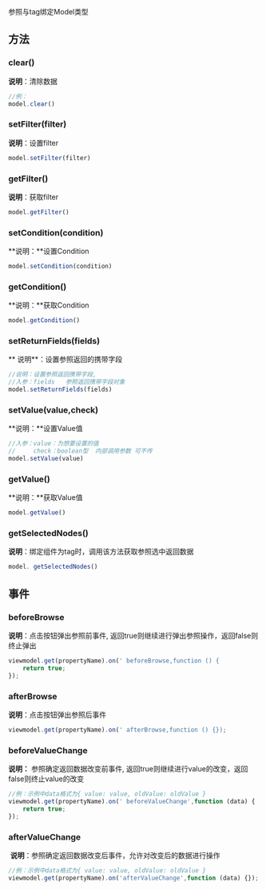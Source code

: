 参照与tag绑定Model类型
<a name="CIEdV"></a>
## 方法
<a name="e9xPz"></a>
### clear()
**说明**：清除数据
```javascript
//例：
model.clear()
```

<a name="SUvvz"></a>
### setFilter(filter)
**说明**：设置filter
```javascript
model.setFilter(filter)
```

<a name="TL7VR"></a>
### getFilter()
**说明**：获取filter
```javascript
model.getFilter()
```

<a name="HTzrm"></a>
### setCondition(condition)
**说明：**设置Condition
```javascript
model.setCondition(condition)
```

<a name="smk4m"></a>
### getCondition()
**说明：**获取Condition
```javascript
model.getCondition()
```

<a name="CBkKk"></a>
### setReturnFields(fields)
** 说明**：设置参照返回的携带字段
```javascript
//说明：设置参照返回携带字段,
//入参：fields   参照返回携带字段对象
model.setReturnFields(fields)
```

<a name="NkYpb"></a>
### setValue(value,check)
**说明：**设置Value值
```javascript
//入参：value：为想要设置的值
//     check：boolean型  内部调用参数 可不传
model.setValue(value)
```

<a name="micaC"></a>
### getValue()
**说明：**获取Value值
```javascript
model.getValue()
```

<a name="mtE9J"></a>
### getSelectedNodes()
**说明**：绑定组件为tag时，调用该方法获取参照选中返回数据
```javascript
model. getSelectedNodes()
```

<a name="4zMZ8"></a>
## 事件
<a name="mDgBj"></a>
### beforeBrowse
**说明**：点击按钮弹出参照前事件, 返回true则继续进行弹出参照操作，返回false则终止弹出
```javascript
viewmodel.get(propertyName).on(' beforeBrowse,function () {
    return true;
});
```

<a name="TXATh"></a>
### afterBrowse
**说明**：点击按钮弹出参照后事件
```javascript
viewmodel.get(propertyName).on(' afterBrowse,function () {});
```

<a name="WFmmF"></a>
### beforeValueChange
**说明：** 参照确定返回数据改变前事件, 返回true则继续进行value的改变，返回false则终止value的改变
```javascript
//例：示例中data格式为{ value: value, oldValue: oldValue }
viewmodel.get(propertyName).on(' beforeValueChange',function (data) {
    return true;
});
```

<a name="AJWje"></a>
### afterValueChange
 **说明**：参照确定返回数据改变后事件，允许对改变后的数据进行操作
```javascript
//例：示例中data格式为{ value: value, oldValue: oldValue }
viewmodel.get(propertyName).on('afterValueChange',function (data) {});
```

      <br />